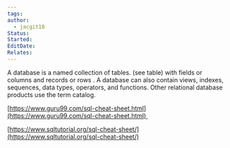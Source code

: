```yaml
---
tags: 
author:
  - jacgit18
Status: 
Started: 
EditDate: 
Relates:
---
```

A database is a named collection of tables. (see table) with fields or columns and records or rows . A database can also contain views, indexes, sequences, data types, operators, and functions. Other relational database products use the term catalog. 

[https://www.guru99.com/sql-cheat-sheet.html](https://www.guru99.com/sql-cheat-sheet.html) 

[https://www.sqltutorial.org/sql-cheat-sheet/](https://www.sqltutorial.org/sql-cheat-sheet/)


